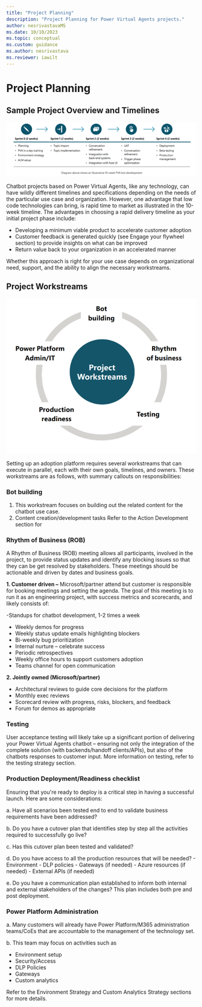 ```yaml
---
title: "Project Planning"
description: "Project Planning for Power Virtual Agents projects."
author: nesrivastavaMS
ms.date: 10/10/2023
ms.topic: conceptual
ms.custom: guidance
ms.author: nesrivastava
ms.reviewer: iawilt
---
```


# Project Planning

## **Sample Project Overview and Timelines**

![Project planning](./media/topics/Project_Planning.png)

Chatbot projects based on Power Virtual Agents, like any technology, can have wildly different timelines and 
specifications depending on the needs of the particular use case and organization. However, one advantage that low 
code technologies can bring, is rapid time to market as illustrated in the 10-week timeline. The advantages in 
choosing a rapid delivery timeline as your initial project phase include:
- Developing a minimum viable product to accelerate customer adoption
- Customer feedback is generated quickly (see Engage your flywheel section) to provide insights on what can be improved
- Return value back to your organization in an accelerated manner

Whether this approach is right for your use case depends on organizational need, support, and the ability to align the necessary workstreams.

## **Project Workstreams**
![Prject Workstrearms](./media/topics/ProjectWorkstreams.png)

Setting up an adoption platform requires several workstreams that can execute in parallel, each with their own goals, timelines, and owners. These workstreams are as follows, with summary callouts on responsibilities: 

### **Bot building**

  1. This workstream focuses on building out the related content for the chatbot use case.
  1. Content creation/development tasks 
  Refer to the Action Development section for

### **Rhythm of Business (ROB)** 

A Rhythm of Business (ROB) meeting allows all participants, involved in the project, to provide status updates and identify any blocking issues so that they can be get resolved by stakeholders. These meetings should be actionable and driven by dates and business goals. 

**1. Customer driven –**  Microsoft/partner attend but customer is responsible for booking meetings and setting the agenda. The goal of this meeting is to run it as an engineering project, with success metrics and scorecards, and likely consists of:

  -Standups for chatbot development, 1-2 times a week
  - Weekly demos for progress
  - Weekly status update emails highlighting blockers
  - Bi-weekly bug prioritization
  - Internal nurture – celebrate success
  - Periodic retrospectives
  - Weekly office hours to support customers adoption
  - Teams channel for open communication


**2. Jointly owned (Microsoft/partner)**

  - Architectural reviews to guide core decisions for the platform
  - Monthly exec reviews
  - Scorecard review with progress, risks, blockers, and feedback
  - Forum for demos as appropriate
    
  ### **Testing**

  User acceptance testing will likely take up a significant portion of delivering your Power Virtual Agents chatbot – ensuring not only the integration of the complete solution (with backends/handoff clients/APIs), but also of the chatbots responses to customer input. More information on testing, refer to the testing strategy section.
    
  ### **Production Deployment/Readiness checklist**

 Ensuring that you're ready to deploy is a critical step in having a successful launch. Here are some considerations: 
  
  a. Have all scenarios been tested end to end to validate business requirements have been addressed?
  
  b. Do you have a cutover plan that identifies step by step all the activities required to successfully go live?
  
  c. Has this cutover plan been tested and validated?
  
  d. Do you have access to all the production resources that will be needed?
    - Environment
    - DLP policies
    - Gateways (if needed)
    - Azure resources (if needed)
    - External APIs (if needed)
  
  e.  Do you have a communication plan established to inform both internal and external stakeholders of the changes? This plan includes both pre and post deployment.

### **Power Platform Administration**

a. Many customers will already have Power Platform/M365 administration teams/CoEs that are accountable to the management of the technology set.

b. This team may focus on activities such as
- Environment setup
- Security/Access
- DLP Policies
- Gateways
- Custom analytics
 
Refer to the Environment Strategy and 
Custom Analytics Strategy sections for more details.

     
